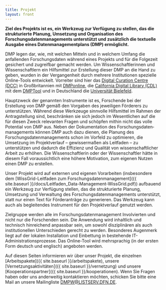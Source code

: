 ```yaml
---
title: Projekt
layout: front
---
```


**Ziel des Projekts ist es, ein Werkzeug zur Verfügung zu stellen, das die strukturierte Planung, Umsetzung und Organisation des Forschungsdatenmanagements unterstützt und zusätzlich die textuelle Ausgabe eines Datenmanagementplans (DMP) ermöglicht.**

DMP legen dar, wie, mit welchen Mitteln und in welchem Umfang die anfallenden Forschungsdaten während eines Projekts und für die Folgezeit gesichert und zugreifbar gemacht werden. Um Wissenschaftlerinnen und Wissenschaftlern ein Hilfsmittel zur Erstellung dieser DMP an die Hand zu geben, wurden in der Vergangenheit durch mehrere Institutionen spezielle Online-Tools entwickelt. Vorreiter sind hier das [Digital Curation Centre (DCC)](http://www.dcc.ac.uk) in Großbritannien mit [DMPonline](https://dmponline.dcc.ac.uk), die [California Digital Library (CDL)](http://www.cdlib.org) mit dem [DMPTool](https://dmptool.org/) und in Deutschland die [Universität Bielefeld](https://data.uni-bielefeld.de/de/data-management-plan).

Hauptzweck der genannten Instrumente ist es, Forschende bei der Erstellung von DMP gemäß den Vorgaben des jeweiligen Förderers zu unterstützen. Während diese Werkzeuge sinnvolle Hilfsmittel im Rahmen der Antragstellung sind, beschränken sie sich jedoch im Wesentlichen auf die für diesen Zweck relevanten Fragen und schöpfen mithin nicht das volle Potential von DMP aus. Neben der Dokumentation des Forschungsdaten­manage­ments können DMP auch dazu dienen, die Planung des Forschungsdatenmanagements schon im Vorfeld zu optimieren, die Umsetzung im Projektverlauf – gewissermaßen als Leitfaden – zu unterstützen und dadurch die Effizienz und Qualität von wissenschaftlicher Arbeit zu erhöhen. Die Wissenschaftlerin oder der Wissenschaftler hätte in diesem Fall voraussichtlich eine höhere Moti­vation, zum eigenen Nutzen einen DMP zu erstellen.

Unser Projekt wird auf externen und eigenen Vorarbeiten (insbesondere dem [WissGrid-Leitfaden zum Forschungsdatenmanagement]({{ site.baseurl }}/docs/Leitfaden_Data-Management-WissGrid.pdf)) aufbauend ein Werkzeug zur Verfügung stellen, das die strukturierte Planung, Umsetzung und Verwaltung des For­schungs­datenmanagements unterstützt, statt nur einen Text für Förderanträge zu generieren. Das Werkzeug kann auch als begleitendes Instrument für den Projektverlauf genutzt werden.

Zielgruppe werden alle im Forschungsdatenmanagement Involvierten und nicht nur die For­schenden sein. Die Anwendung wird inhaltlich und technisch hinreichend anpassbar sein, um sowohl dis­zi­plinären als auch institutionellen Unterschieden gerecht zu werden. Besonderes Augenmerk liegt auf der lokalen Installation und Einbettung in bestehende IT-Administrationsprozesse. Das Online-Tool wird mehrsprachig (in der ersten Form deutsch und englisch) angeboten werden.

Auf diesen Seiten informieren wir über unser Projekt, die einzelnen [Arbeitspakete]({{ site.baseurl }}/arbeitspakete), unsere [Vernetzungsaktivitäten]({{ site.baseurl }}/vernetzung) und unsere [Kooperationspartner]({{ site.baseurl }}/kooperationen). Wenn Sie Fragen haben oder uns anderweitig kontaktieren möchten, schicken Sie bitte eine Mail an unsere Mailingliste <a href="mailto:DMPW@LISTSERV.DFN.DE">DMPW@LISTSERV.DFN.DE</a>.
